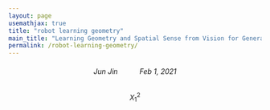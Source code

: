 ```yaml
---
layout: page
usemathjax: true
title: "robot learning geometry"
main_title: "Learning Geometry and Spatial Sense from Vision for General-purpose Robots"
permalink: /robot-learning-geometry/
---
```

<center> 

###### Jun Jin &nbsp;   &nbsp;   &nbsp;   &nbsp;   &nbsp;  _Feb 1, 2021_
</center>




$$X_{1}^{2}$$

